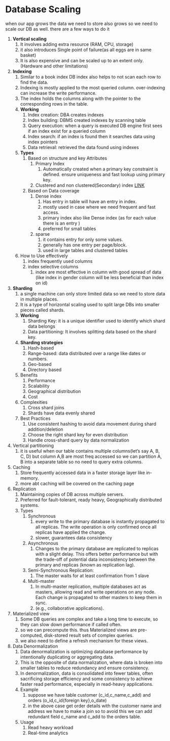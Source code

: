 # Database Scaling

when our app grows the data we need to store also grows so we need to scale our DB as well. there are a few ways to do it

1. **Vertical scaling**
    1. It involves adding extra resource (RAM, CPU, storage)
    2. it also introduces Single point of failure(as all eggs are in same basket)
    3. It is also expensive and can be scaled up to an extent only.(Hardware and other limitations)
2. **Indexing**
    1. Similar to a book index DB index also helps to not scan each row to find the data.
    2. Indexing is mostly applied to the most queried column. over-indexing can increase the write performance.
    3. The index holds the columns along with the pointer to the corresponding rows in the table.
    4. **Working**
        1. Index creation: DBA creates indexes
        2. Index building: DBMS created indexes by scanning table
        3. Query execution: when a query is executed DB engine first sees if an index exist for a queried column
        4. Index search: if an index is found then it searches data using index pointers
        5. Data retrieval: retrieved the data found using indexes
    5. **Types** 
        1. Based on structure and key Attributes
            1. Primary Index 
                1. Automatically created when a primary key constraint is defined. ensure uniqueness and fast lookup using primary key.
            2. Clustered and non clustered(Secondary) index [LINK](https://www.geeksforgeeks.org/difference-between-clustered-and-non-clustered-index/)
        2. Based on Data coverage
            1. Dense index
                1. Has entry in table will have an entry in index.
                2. mostly used in case where we need frequent and fast access.
                3. primary index also like Dense index (as for each value there is an entry )
                4. preferred for small tables
            2. sparse
                1. it contains entry for only some values.
                2. generally has one entry per page/block.
                3. used in large tables and clustered tables
    6. How to Use effectively
        1. index frequently used columns
        2. index selective columns 
            1. index are most effective in column with good spread of data (like index in gender column will be less beneficial than index on id)
3. **Sharding**
    1. a single machine can only store limited data so we need to store data in multiple places.
    2. It is a type of horizontal scaling used to split large DBs into smaller pieces called shards.
    3. **Working**
        1. Sharding Key: it is a unique identifier used to identify which shard data belongs
        2. Data partitioning: It involves splitting data based on the shard key.
    4. **Sharding strategies**
        1. Hash-based
        2. Range-based: data distributed over a range like dates or numbers.
        3. Geo-based
        4. Directory based
    5. Benefits
        1. Performance
        2. Scalability
        3. Geographical distribution
        4. Cost
    6. Complexities
        1. Cross shard joins
        2. Shards have data evenly shared
    7. Best Practices
        1. Use consistent hashing to avoid data movement during shard addition/deletion
        2. Choose the right shard key for even distribution
        3. Handle cross-shard query by data normalization
4. Vertical partitioning
    1. it is useful when our table contains multiple columns(let’s say A, B, C, D) but column A,B are most freq accessed so we can partition A, B into a separate table so no need to query extra columns. 
5. Caching
    1. Store frequently accessed data in a faster storage layer like in-memory.
    2. more abt caching will be covered on the caching page
6. Replication
    1. Maintaining copies of DB across multiple servers.
    2. Preferred for fault-tolerant, ready heavy, Geographically distributed systems.
    3. Types
        1. Synchronous
            1. every write to the primary database is instantly propagated to all replicas. The write operation is only confirmed once all replicas have applied the change.
            2. slower, guarantees data consistency
        2. Asynchronous
            1. Changes to the primary database are replicated to replicas with a slight delay. This offers better performance but with the trade-off of potential data inconsistency between the primary and replicas (known as replication lag).
        3. Semi-Synchronous Replication:
            1. The master waits for at least confirmation from 1 slave
        4. Multi-master
            1. In multi-master replication, multiple databases act as masters, allowing read and write operations on any node. Each change is propagated to other masters to keep them in sync.
            2. (e.g., collaborative applications).
7. Materialized view
    1. Some DB queries are complex and take a long time to execute, so they can slow down performance if called often.
    2. so we can precompute this. thus Materialized views are pre-computed, disk-stored result sets of complex queries.
    3. we also need to define a refresh mechanism for these views.
8. Data Denormalization
    1. Data denormalization is optimizing database performance by intentionally duplicating or aggregating data. 
    2. This is the opposite of data normalization, where data is broken into smaller tables to reduce redundancy and ensure consistency. 
    3. In denormalization, data is consolidated into fewer tables, often sacrificing storage efficiency and some consistency to achieve faster read performance, especially in read-heavy applications.
    4. Example
        1. suppose we have table customer (c_id,c_name,c_add) and orders (o_id,c_id{foreign key},o_date)
        2. in the above case get order details with the customer name and address we have to make a join so to avoid this we can add redundant field c_name and c_add to the orders table.
    5. Usage
        1. Read heavy workload
        2. Real-time analytics